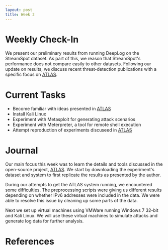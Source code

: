 ```yaml
---
layout: post
title: Week 2
---
```

# Weekly Check-In

We present our preliminary results from running DeepLog on the StreamSpot dataset. As part of this, we reason that StreamSpot's performance does not compare easily to other datasets. Following our update on results, we discuss recent threat-detection publications with a specific focus on [ATLAS][1].

# Current Tasks
* Become familiar with ideas presented in [ATLAS][1]
* Install Kali Linux
* Experiment with Metasploit for generating attack scenarios
* Experiment with Meterpreter, a tool for remote shell execution
* Attempt reproduction of experiments discuseed in [ATLAS][1]

# Journal
Our main focus this week was to learn the details and tools discussed in the open-source project, [ATLAS][1]. We start by downloading the experiment's dataset and system to first replicate the results as presented by the author.

During our attempts to get the ATLAS system running, we encountered some difficulties. The preprocessing scripts were giving us different results depending on whether IPv6 addresses were included in the data. We were able to resolve this issue by cleaning up some parts of the data.

Next we set up virtual machines using VMWare running Windows 7 32-bit and Kali Linux. We will use these virtual machines to simulate attacks and generate log data for further analysis.

# References
[1]: https://www.usenix.org/conference/usenixsecurity21/presentation/alsaheel (Abdulellah Alsaheel, Yuhong Nan, Shiqing Ma, Le Yu, Gregory
Walkup, Z Berkay Celik, Xiangyu Zhang, and Dongyan Xu. ATLAS:
A sequence-based learning approach for attack investigation. In
USENIX Security Symposium, 2021.)
